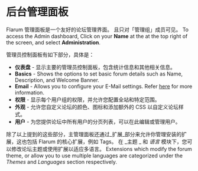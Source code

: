 # 后台管理面板

Flarum 管理面板是一个友好的论坛管理界面。
且只对「管理组」成员可见。
To access the Admin dashboard, Click on your **Name** at the at the top right of the screen, and select **Administration**.

管理员控制面板有如下部分，具体是：

- **仪表盘** - 显示主要的管理员控制面板，包含统计信息和其他相关信息。
- **Basics** - Shows the options to set basic forum details such as Name, Description, and Welcome Banner.
- **Email** - Allows you to configure your E-Mail settings. Refer [here](https://docs.flarum.org/mail) for more information.
- **权限** - 显示每个用户组的权限，并允许您配置全站和特定范围。
- **外观** - 允许您自定义论坛的颜色、图标和添加额外的 CSS 以自定义论坛样式。
- **用户** - 为您提供论坛中所有用户的分页列表，可以在此编辑或管理用户。

除了以上提到的这些部分，主管理面板还通过_扩展_部分来允许你管理安装的扩展，这也包括 Flarum 的核心扩展，例如 Tags。 在 _主题 _ 和 _语言_ 模块下，您可以修改论坛主题或使用扩展以适应多语言。 Extensions which modify the forum theme, or allow you to use multiple languages are categorized under the _Themes_ and _Languages_ section respectively.

